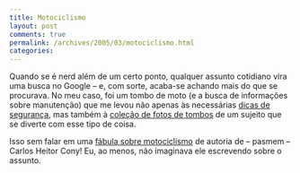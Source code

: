 ```yaml
---
title: Motociclismo
layout: post
comments: true
permalink: /archives/2005/03/motociclismo.html
categories:
---
```

Quando se é nerd além de um certo ponto, qualquer assunto cotidiano vira uma busca no Google &#8211; e, com sorte, acaba-se achando mais do que se procurava. No meu caso, foi um tombo de moto (e a busca de informações sobre manutenção) que me levou não apenas às necessárias <a href=http://www.sobresites.com/motociclismo/segbasica.htm >dicas de segurança</a>, mas também à <a href=http://www.enduro.hpg.ig.com.br/photos/tombot.html >coleção de fotos de tombos</a> de um sujeito que se diverte com esse tipo de coisa.

Isso sem falar em uma <a href=http://www.releituras.com/cony_moto.asp >fábula sobre motociclismo</a> de autoria de &#8211; pasmem &#8211; Carlos Heitor Cony! Eu, ao menos, não imaginava ele escrevendo sobre o assunto.